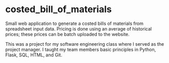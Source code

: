 # costed_bill_of_materials

Small web application to generate a costed bills of materials from spreadsheet input data. Pricing is done using an average of historical prices; these prices can be batch uploaded to the website. 

This was a project for my software engineering class where I served as the project manager. I taught my team members basic principles in Python, Flask, SQL, HTML, and Git.

